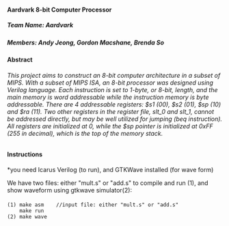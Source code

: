 #### Aardvark 8-bit Computer Processor
##### Team Name: Aardvark
##### Members: Andy Jeong, Gordon Macshane, Brenda So

#### Abstract
###### This project aims to construct an 8-bit computer architecture in a subset of MIPS. With a subset of MIPS ISA, an 8-bit processor was designed  using Verilog language. Each instruction is set to 1-byte, or 8-bit, length, and the main memory is word addressable while the instruction memory is byte addressable. There are 4 addressable registers: $s1 (00), $s2 (01), $sp (10) and $ra (11). Two other registers in the register file, slt\_0 and slt\_1, cannot be addressed directly, but may be well utilized for jumping (beq instruction). All registers are initialized at 0, while the \$sp pointer is initialized at 0xFF (255 in decimal), which is the top of the memory stack. 

#### Instructions
*you need Icarus Verilog (to run), and GTKWave installed (for wave form)

We have two files: either "mult.s" or "add.s" 
to compile and run (1), and show waveform using gtkwave simulator(2):
####
	(1) make asm	//input file: either "mult.s" or "add.s"
		make run
	(2)	make wave


	

